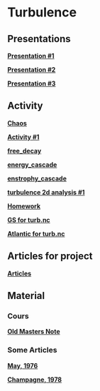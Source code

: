

#  Turbulence

##  Presentations



**[Presentation #1 ][p1]**  

  [p1]: 1_Turb_2023.pdf

  
**[Presentation #2 ][p2]**  

  [p2]: 2_Turb_2023.pdf
  
    
**[Presentation #3 ][p3]**  

  [p3]: 3_Turb_2023.pdf



##  Activity



**[Chaos ][ac11]**  

  [ac11]: chaos.ipynb



**[Activity #1 ][ac1]**  

  [ac1]: Activity1.pdf



**[free_decay][ac12]**  

  [ac12]: free_decay.py

**[energy_cascade][ac2]**  

  [ac2]: energy_cascade.py

**[enstrophy_cascade][ac3]**  

  [ac3]: enstrophy_cascade.py
 

 
**[turbulence 2d analysis #1 ][ac4]**  

  [ac4]: https://github.com/Mesharou/mesharou.github.io/blob/master/Turb/turbulence2d_2022.ipynb 
  


**[Homework ][ac5]**  

  [ac5]: homework.pdf
  

  
**[GS for turb.nc ][ac7]**  

  [ac7]: http://mespages.univ-brest.fr/~gula/Turb/GS_for_turb.nc
  
**[Atlantic for turb.nc ][ac8]**  

  [ac8]: http://mespages.univ-brest.fr/~gula/Turb/Atlantic_for_turb.nc
  
  



##  Articles for project

**[Articles ][g30]**  

  [g30]: ./Articles


  
##  Material 

###  Cours

**[Old Masters Note ][c30]**  

  [c30]: ./Cours



###  Some Articles

**[May, 1976 ][a1]**


  [a1]: ./Articles/May76.pdf


**[Champagne, 1978 ][a2]**


  [a2]: ./Articles/Champagne78.pdf
